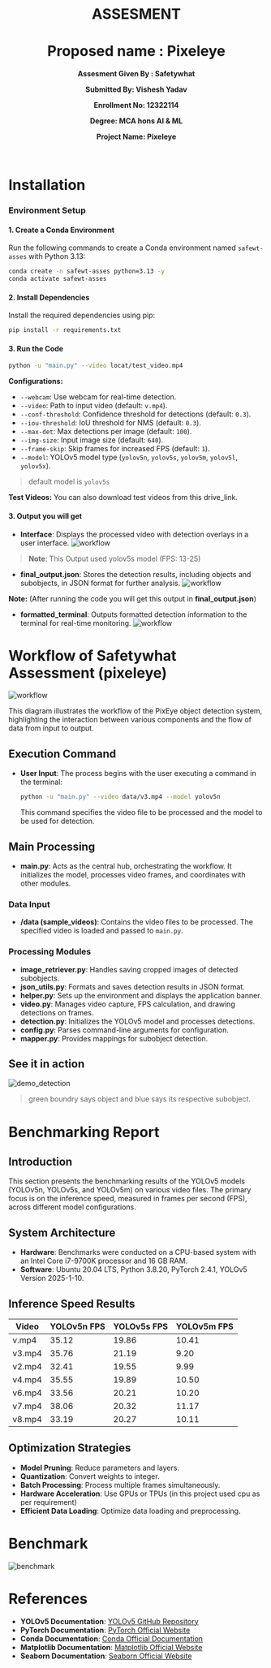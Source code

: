 <div align="center">
    <h1> ASSESMENT </h1>
    
</div>

<div align="center">
    <h1>Proposed name : Pixeleye</h1>
    
</div>


<div align="center">


<b>Assesment Given By : Safetywhat </b>

<b>Submitted By: Vishesh Yadav </b>

<b>Enrollment No: 12322114 </b>

<b>Degree: MCA hons AI & ML</b>

<b>Project Name: Pixeleye </b>


</div>
<br />

# Installation
### Environment Setup

#### 1. Create a Conda Environment
Run the following commands to create a Conda environment named `safewt-asses` with Python 3.13:
```bash
conda create -n safewt-asses python=3.13 -y
conda activate safewt-asses
```

#### 2. Install Dependencies

Install the required dependencies using pip:
```bash
pip install -r requirements.txt
```

#### 3. Run the Code

```bash
python -u "main.py" --video locat/test_video.mp4
```

**Configurations:**

- `--webcam`: Use webcam for real-time detection.
- `--video`: Path to input video (default: `v.mp4`).
- `--conf-threshold`: Confidence threshold for detections (default: `0.3`).
- `--iou-threshold`: IoU threshold for NMS (default: `0.3`).
- `--max-det`: Max detections per image (default: `100`).
- `--img-size`: Input image size (default: `640`).
- `--frame-skip`: Skip frames for increased FPS (default: `1`).
- `--model`: YOLOv5 model type (`yolov5n`, `yolov5s`, `yolov5m`, `yolov5l`, `yolov5x`).
> default model is `yolov5s`

**Test Videos:** You can also download test videos from this drive_link.

#### 3. Output you will get

- **Interface**: Displays the processed video with detection overlays in a user interface.
![workflow](/assets/inf.png)
> **Note**: This Output used yolov5s model (FPS: 13-25)

- **final_output.json**: Stores the detection results, including objects and subobjects, in JSON format for further analysis.
![workflow](/assets/term.png)

<b>Note:</b>
(After running the code you will get this output in **final_output.json**)
- **formatted_terminal**: Outputs formatted detection information to the terminal for real-time monitoring.
![workflow](/assets/json.png)


# Workflow of Safetywhat Assessment (pixeleye)
![workflow](/assets/d1.jpg)

This diagram illustrates the workflow of the PixEye object detection system, highlighting the interaction between various components and the flow of data from input to output.

## Execution Command

- **User Input**: The process begins with the user executing a command in the terminal:
  ```bash
  python -u "main.py" --video data/v3.mp4 --model yolov5n
  ```
  This command specifies the video file to be processed and the model to be used for detection.

## Main Processing

- **main.py**: Acts as the central hub, orchestrating the workflow. It initializes the model, processes video frames, and coordinates with other modules.

### Data Input

- **/data (sample_videos)**: Contains the video files to be processed. The specified video is loaded and passed to `main.py`.

### Processing Modules

- **image_retriever.py**: Handles saving cropped images of detected subobjects.
- **json_utils.py**: Formats and saves detection results in JSON format.
- **helper.py**: Sets up the environment and displays the application banner.
- **video.py**: Manages video capture, FPS calculation, and drawing detections on frames.
- **detection.py**: Initializes the YOLOv5 model and processes detections.
- **config.py**: Parses command-line arguments for configuration.
- **mapper.py**: Provides mappings for subobject detection.

## See it in action

![demo_detection](/assets/d6.gif)
> green boundry says object and blue says its respective subobject.

# Benchmarking Report

## Introduction
This section presents the benchmarking results of the YOLOv5 models (YOLOv5n, YOLOv5s, and YOLOv5m) on various video files. The primary focus is on the inference speed, measured in frames per second (FPS), across different model configurations.

## System Architecture
- **Hardware**: Benchmarks were conducted on a CPU-based system with an Intel Core i7-9700K processor and 16 GB RAM.
- **Software**: Ubuntu 20.04 LTS, Python 3.8.20, PyTorch 2.4.1, YOLOv5 Version 2025-1-10.

## Inference Speed Results
| Video   | YOLOv5n FPS | YOLOv5s FPS | YOLOv5m FPS |
|---------|-------------|-------------|-------------|
| v.mp4   | 35.12       | 19.86       | 10.41       |
| v3.mp4  | 35.76       | 21.19       | 9.20        |
| v2.mp4  | 32.41       | 19.55       | 9.99        |
| v4.mp4  | 35.55       | 19.89       | 10.50       |
| v6.mp4  | 33.56       | 20.21       | 10.20       |
| v7.mp4  | 38.06       | 20.32       | 11.17       |
| v8.mp4  | 33.19       | 20.27       | 10.11       |

## Optimization Strategies
- **Model Pruning**: Reduce parameters and layers.
- **Quantization**: Convert weights to integer.
- **Batch Processing**: Process multiple frames simultaneously.
- **Hardware Acceleration**: Use GPUs or TPUs (in this project used cpu as per requirement)
- **Efficient Data Loading**: Optimize data loading and preprocessing.

# Benchmark

![benchmark](/assets/d7.png)



# References

- **YOLOv5 Documentation**: [YOLOv5 GitHub Repository](https://github.com/ultralytics/yolov5)
- **PyTorch Documentation**: [PyTorch Official Website](https://pytorch.org/docs/stable/index.html)
- **Conda Documentation**: [Conda Official Documentation](https://docs.conda.io/projects/conda/en/latest/user-guide/index.html)
- **Matplotlib Documentation**: [Matplotlib Official Website](https://matplotlib.org/stable/contents.html)
- **Seaborn Documentation**: [Seaborn Official Website](https://seaborn.pydata.org/)
